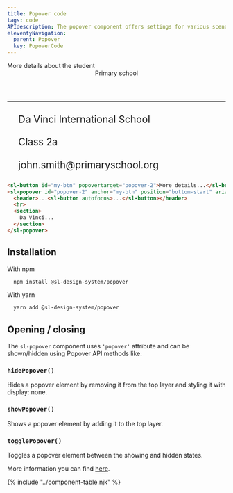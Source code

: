 ```yaml
---
title: Popover code
tags: code
APIdescription: The popover component offers settings for various scenarios.
eleventyNavigation:
  parent: Popover
  key: PopoverCode
---
```

<style>
#code-example {
  display: flex;
  flex-direction: column;
}

#code-example p {
  display: inline-flex;
  font-size: 1.4rem;
  gap: 1.6rem;
  margin-block: 0.8rem;
}
</style>

<section class="no-heading">

<div class="ds-example">
  <sl-button id="my-btn" popovertarget="popover-2" fill="outline" variant="primary">More details about the student</sl-button>
  <sl-popover id="popover-2" anchor="my-btn" position="bottom-start" aria-label="Information about the student - John Smith">
  <header class="ds-heading-3" style="align-items: start;">
  <sl-avatar display-name="John Smith" size="2xl">Primary school</sl-avatar>
  <sl-button id="close-popover-btn" fill="ghost" variant="default" size="sm" aria-label="Close the popover" autofocus>
  <sl-icon name="xmark"></sl-icon>
  </sl-button>
  </header>
  <hr color="#D9D9D9" />
  <div id="code-example">
    <p><sl-icon slot="icon" name="fas-school" size="lg"></sl-icon>Da Vinci International School</p>
    <p><sl-icon slot="icon" name="fas-screen-users" size="lg"></sl-icon>Class 2a</p>
    <p><sl-icon slot="icon" name="fas-envelope" size="lg"></sl-icon>john.smith@primaryschool.org</p>
  </div>
  </sl-popover>
</div>

<div class="ds-code">

  ```html
<sl-button id="my-btn" popovertarget="popover-2">More details...</sl-button>
<sl-popover id="popover-2" anchor="my-btn" position="bottom-start" aria-label="Information about the student...">
    <header>...<sl-button autofocus>...</sl-button></header>
    <hr>
    <section>
      Da Vinci...
    </section>
</sl-popover>
  ```

</div>

</section>

<section>

## Installation

With npm

<div class="ds-code">

  ```bash
    npm install @sl-design-system/popover
  ```

</div>

With yarn

<div class="ds-code">

  ```bash
    yarn add @sl-design-system/popover
  ```
</div>

</section>

<section>

## Opening / closing

The `sl-popover` component uses `'popover'` attribute and can be shown/hidden using Popover API methods like:

### `hidePopover()`
Hides a popover element by removing it from the top layer and styling it with display: none.

### `showPopover()`
Shows a popover element by adding it to the top layer.

### `togglePopover()`
Toggles a popover element between the showing and hidden states.

More information you can find [here](https://developer.mozilla.org/en-US/docs/Web/API/Popover_API).

</section>

{% include "../component-table.njk" %}

<script>
const myPopoverBtn = document.querySelector("#my-btn");
const popoverCodeExample = document.querySelector("#popover-2");
const closePopoverBtn = document.querySelector("#close-popover-btn");

requestAnimationFrame(() => {
myPopoverBtn?.addEventListener("click", () => {
    if (popoverCodeExample) {
      popoverCodeExample.togglePopover();
    }
  });

closePopoverBtn.addEventListener("click", () => {
    if (popoverCodeExample) {
      popoverCodeExample.hidePopover();
    }
  });
})
</script>